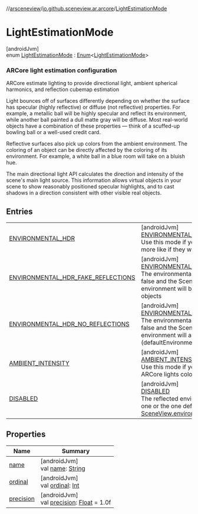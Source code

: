 //[arsceneview](../../../index.md)/[io.github.sceneview.ar.arcore](../index.md)/[LightEstimationMode](index.md)

# LightEstimationMode

[androidJvm]\
enum [LightEstimationMode](index.md) : [Enum](https://kotlinlang.org/api/latest/jvm/stdlib/kotlin/-enum/index.html)&lt;[LightEstimationMode](index.md)&gt; 

###  ARCore light estimation configuration

ARCore estimate lighting to provide directional light, ambient spherical harmonics, and reflection cubemap estimation

Light bounces off of surfaces differently depending on whether the surface has specular (highly reflective) or diffuse (not reflective) properties. For example, a metallic ball will be highly specular and reflect its environment, while another ball painted a dull matte gray will be diffuse. Most real-world objects have a combination of these properties — think of a scuffed-up bowling ball or a well-used credit card.

Reflective surfaces also pick up colors from the ambient environment. The coloring of an object can be directly affected by the coloring of its environment. For example, a white ball in a blue room will take on a bluish hue.

The main directional light API calculates the direction and intensity of the scene's main light source. This information allows virtual objects in your scene to show reasonably positioned specular highlights, and to cast shadows in a direction consistent with other visible real objects.

## Entries

| | |
|---|---|
| [ENVIRONMENTAL_HDR](-e-n-v-i-r-o-n-m-e-n-t-a-l_-h-d-r/index.md) | [androidJvm]<br>[ENVIRONMENTAL_HDR](-e-n-v-i-r-o-n-m-e-n-t-a-l_-h-d-r/index.md)<br>Use this mode if you want your objects to be more like if they where real. |
| [ENVIRONMENTAL_HDR_FAKE_REFLECTIONS](-e-n-v-i-r-o-n-m-e-n-t-a-l_-h-d-r_-f-a-k-e_-r-e-f-l-e-c-t-i-o-n-s/index.md) | [androidJvm]<br>[ENVIRONMENTAL_HDR_FAKE_REFLECTIONS](-e-n-v-i-r-o-n-m-e-n-t-a-l_-h-d-r_-f-a-k-e_-r-e-f-l-e-c-t-i-o-n-s/index.md)<br>The environmentalHdrReflections will be false and the SceneView default static environment will be rendered on reflective objects |
| [ENVIRONMENTAL_HDR_NO_REFLECTIONS](-e-n-v-i-r-o-n-m-e-n-t-a-l_-h-d-r_-n-o_-r-e-f-l-e-c-t-i-o-n-s/index.md) | [androidJvm]<br>[ENVIRONMENTAL_HDR_NO_REFLECTIONS](-e-n-v-i-r-o-n-m-e-n-t-a-l_-h-d-r_-n-o_-r-e-f-l-e-c-t-i-o-n-s/index.md)<br>The environmentalHdrReflections will be false and the SceneView default static environment will also not be used (defaultEnvironmentReflections is false) |
| [AMBIENT_INTENSITY](-a-m-b-i-e-n-t_-i-n-t-e-n-s-i-t-y/index.md) | [androidJvm]<br>[AMBIENT_INTENSITY](-a-m-b-i-e-n-t_-i-n-t-e-n-s-i-t-y/index.md)<br>Use this mode if you only want to apply ARCore lights colors and intensity |
| [DISABLED](-d-i-s-a-b-l-e-d/index.md) | [androidJvm]<br>[DISABLED](-d-i-s-a-b-l-e-d/index.md)<br>The reflected environment will the default one or the one defined by [SceneView.environment](../../io.github.sceneview.ar/-ar-scene-view/index.md#-769674583%2FProperties%2F-58641720) |

## Properties

| Name | Summary |
|---|---|
| [name](../../io.github.sceneview.ar.scene/-plane-renderer/-plane-renderer-mode/-r-e-n-d-e-r_-c-e-n-t-e-r/index.md#-372974862%2FProperties%2F-58641720) | [androidJvm]<br>val [name](../../io.github.sceneview.ar.scene/-plane-renderer/-plane-renderer-mode/-r-e-n-d-e-r_-c-e-n-t-e-r/index.md#-372974862%2FProperties%2F-58641720): [String](https://kotlinlang.org/api/latest/jvm/stdlib/kotlin/-string/index.html) |
| [ordinal](../../io.github.sceneview.ar.scene/-plane-renderer/-plane-renderer-mode/-r-e-n-d-e-r_-c-e-n-t-e-r/index.md#-739389684%2FProperties%2F-58641720) | [androidJvm]<br>val [ordinal](../../io.github.sceneview.ar.scene/-plane-renderer/-plane-renderer-mode/-r-e-n-d-e-r_-c-e-n-t-e-r/index.md#-739389684%2FProperties%2F-58641720): [Int](https://kotlinlang.org/api/latest/jvm/stdlib/kotlin/-int/index.html) |
| [precision](precision.md) | [androidJvm]<br>val [precision](precision.md): [Float](https://kotlinlang.org/api/latest/jvm/stdlib/kotlin/-float/index.html) = 1.0f |
